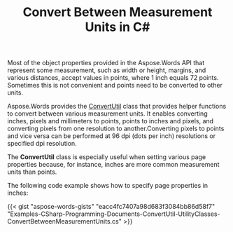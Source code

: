 ﻿---
title: Convert Between Measurement Units in C#
articleTitle: Convert Between Measurement Units
linktitle: Convert Between Measurement Units
description: "Aspose.Words for .NET can help you with how to convert between measurement units, for example, inches to points and points to inches, pixels to points, points to pixels using C#."
type: docs
weight: 110
url: /net/convert-between-measurement-units/
---

Most of the object properties provided in the Aspose.Words API that represent some measurement, such as width or height, margins, and various distances, accept values in points, where 1 inch equals 72 points. Sometimes this is not convenient and points need to be converted to other units.

Aspose.Words provides the [ConvertUtil](https://apireference.aspose.com/words/net/aspose.words/convertutil) class that provides helper functions to convert between various measurement units. It enables converting inches, pixels and millimeters to points, points to inches and pixels, and converting pixels from one resolution to another.Converting pixels to points and vice versa can be performed at 96 dpi (dots per inch) resolutions or specified dpi resolution.

The **ConvertUtil** class is especially useful when setting various page properties because, for instance, inches are more common measurement units than points.

The following code example shows how to specify page properties in inches:

{{< gist "aspose-words-gists" "eacc4fc7407a98d683f3084bb86d58f7" "Examples-CSharp-Programming-Documents-ConvertUtil-UtilityClasses-ConvertBetweenMeasurementUnits.cs" >}}
